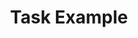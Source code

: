 ---
title: Task Example
weight: 1
variants: +flyte -serverless -byoc -selfmanaged
layout: py_example
example_file: /external/unionai-examples/flyte-integrations/flytekit-plugins/greatexpectations_plugin/greatexpectations_plugin/task_example.py
---